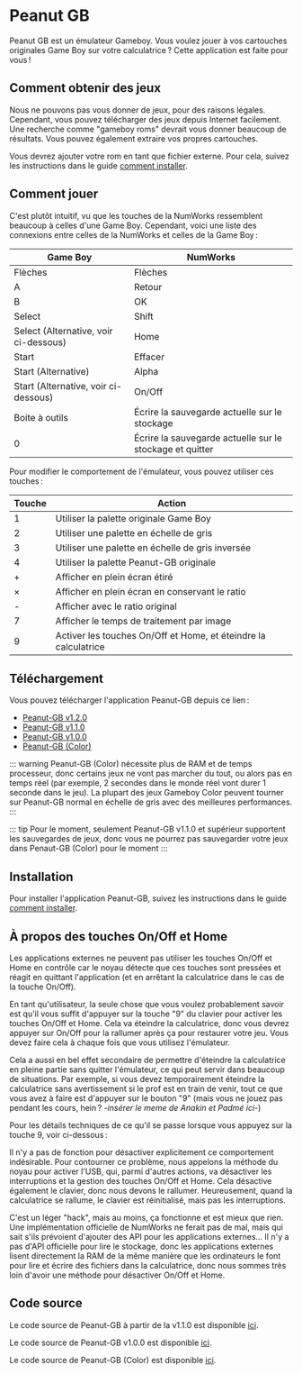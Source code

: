 # Peanut GB

Peanut GB est un émulateur Gameboy. Vous voulez jouer à vos cartouches
originales Game Boy sur votre calculatrice ? Cette application est faite pour
vous !

## Comment obtenir des jeux

Nous ne pouvons pas vous donner de jeux, pour des raisons légales. Cependant,
vous pouvez télécharger des jeux depuis Internet facilement. Une recherche comme
"gameboy roms" devrait vous donner beaucoup de résultats. Vous pouvez également
extraire vos propres cartouches.

Vous devrez ajouter votre rom en tant que fichier externe. Pour cela, suivez
les instructions dans le guide [comment installer](../help/how-to-install.md).

## Comment jouer

C'est plutôt intuitif, vu que les touches de la NumWorks ressemblent beaucoup
à celles d'une Game Boy. Cependant, voici une liste des connexions entre celles
de la NumWorks et celles de la Game Boy :

| Game Boy                              | NumWorks                                                 |
| ------------------------------------- | -------------------------------------------------------- |
| Flèches                               | Flèches                                                  |
| A                                     | Retour                                                   |
| B                                     | OK                                                       |
| Select                                | Shift                                                    |
| Select (Alternative, voir ci-dessous) | Home                                                     |
| Start                                 | Effacer                                                  |
| Start (Alternative)                   | Alpha                                                    |
| Start (Alternative, voir ci-dessous)  | On/Off                                                   |
| Boite à outils                        | Écrire la sauvegarde actuelle sur le stockage            |
| 0                                     | Écrire la sauvegarde actuelle sur le stockage et quitter |

Pour modifier le comportement de l'émulateur, vous pouvez utiliser ces touches :

| Touche | Action                                                          |
| ------ | --------------------------------------------------------------- |
| 1      | Utiliser la palette originale Game Boy                          |
| 2      | Utiliser une palette en échelle de gris                         |
| 3      | Utiliser une palette en échelle de gris inversée                |
| 4      | Utiliser la palette Peanut-GB originale                         |
| +      | Afficher en plein écran étiré                                   |
| ×      | Afficher en plein écran en conservant le ratio                  |
| -      | Afficher avec le ratio original                                 |
| 7      | Afficher le temps de traitement par image                       |
| 9      | Activer les touches On/Off et Home, et éteindre la calculatrice |

## Téléchargement

Vous pouvez télécharger l'application Peanut-GB depuis ce lien :

- [Peanut-GB v1.2.0](https://yaya-cout.github.io/Nwagyu/assets/apps/peanutgb-1.2.0.nwa)
- [Peanut-GB v1.1.0](https://yaya-cout.github.io/Nwagyu/assets/apps/peanutgb-1.1.0.nwa)
- [Peanut-GB v1.0.0](https://yaya-cout.github.io/Nwagyu/assets/apps/peanutgb-1.0.0.nwa)
- [Peanut-GB (Color)](https://yaya-cout.github.io/Nwagyu/assets/apps/peanutgbc.nwa)

::: warning
Peanut-GB (Color) nécessite plus de RAM et de temps processeur, donc certains
jeux ne vont pas marcher du tout, ou alors pas en temps réel (par exemple, 2
secondes dans le monde réel vont durer 1 seconde dans le jeu).
La plupart des jeux Gameboy Color peuvent tourner sur Peanut-GB normal en
échelle de gris avec des meilleures performances.
:::

::: tip
Pour le moment, seulement Peanut-GB v1.1.0 et supérieur supportent les
sauvegardes de jeux, donc vous ne pourrez pas sauvegarder votre jeux dans
Penaut-GB (Color) pour le moment
:::

## Installation

Pour installer l'application Peanut-GB, suivez les instructions dans le guide
[comment installer](../help/how-to-install.md).

## À propos des touches On/Off et Home

Les applications externes ne peuvent pas utiliser les touches On/Off et Home
en contrôle car le noyau détecte que ces touches sont pressées et réagit en
quittant l'application (et en arrêtant la calculatrice dans le cas de la touche
On/Off).

En tant qu'utilisateur, la seule chose que vous voulez probablement savoir est
qu'il vous suffit d'appuyer sur la touche "9" du clavier pour activer les
touches On/Off et Home. Cela va éteindre la calculatrice, donc vous devrez
appuyer sur On/Off pour la rallumer après ça pour restaurer votre jeu. Vous
devez faire cela à chaque fois que vous utilisez l'émulateur.

Cela a aussi en bel effet secondaire de permettre d'éteindre la calculatrice en
pleine partie sans quitter l'émulateur, ce qui peut servir dans beaucoup de
situations. Par exemple, si vous devez temporairement éteindre la calculatrice
sans avertissement si le prof est en train de venir, tout ce que vous avez à
faire est d'appuyer sur le bouton "9" (mais vous ne jouez pas pendant les cours,
hein ? _-insérer le meme de Anakin et Padmé ici-_)

<!--
TODO: Create an English-only developer documentation for technical details
like storage and On/Off keys
-->

Pour les détails techniques de ce qu'il se passe lorsque vous appuyez sur la
touche 9, voir ci-dessous :

Il n'y a pas de fonction pour désactiver explicitement ce comportement
indésirable. Pour contourner ce problème, nous appelons la méthode du noyau pour
activer l'USB, qui, parmi d'autres actions, va désactiver les interruptions et
la gestion des touches On/Off et Home. Cela désactive également le clavier, donc
nous devons le rallumer. Heureusement, quand la calculatrice se rallume, le
clavier est réinitialisé, mais pas les interruptions.

C'est un léger "hack", mais au moins, ça fonctionne et est mieux que rien. Une
implémentation officielle de NumWorks ne ferait pas de mal, mais qui sait s'ils
prévoient d'ajouter des API pour les applications externes… Il n'y a pas d'API
officielle pour lire le stockage, donc les applications externes lisent
directement la RAM de la même manière que les ordinateurs le font pour lire et
écrire des fichiers dans la calculatrice, donc nous sommes très loin d'avoir une
méthode pour désactiver On/Off et Home.

## Code source

Le code source de Peanut-GB à partir de la v1.1.0 est disponible
[ici](https://codeberg.org/Yaya-Cout/peanutgb).

Le code source de Peanut-GB v1.0.0 est disponible
[ici](https://github.com/nwagyu/peanutgb/).

Le code source de Peanut-GB (Color) est disponible
[ici](https://github.com/Lisra-git/peanutgb/).
